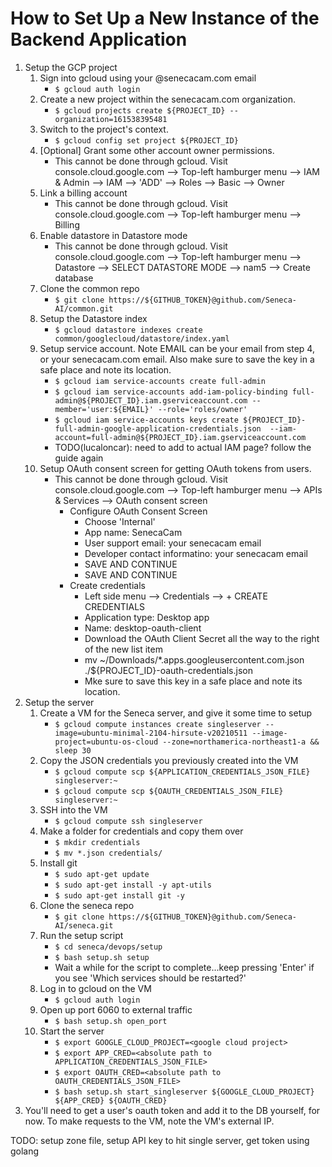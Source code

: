 # How to Set Up a New Instance of the Backend Application

1. Setup the GCP project
    1. Sign into gcloud using your @senecacam.com email
        * `$ gcloud auth login`
    1. Create a new project within the senecacam.com organization.
        * `$ gcloud projects create ${PROJECT_ID} --organization=161538395481`
    1. Switch to the project's context.
        * `$ gcloud config set project ${PROJECT_ID}`
    1. [Optional] Grant some other account owner permissions.
        *  This cannot be done through gcloud. Visit console.cloud.google.com --> Top-left hamburger menu --> IAM & Admin --> IAM --> 'ADD' --> Roles --> Basic --> Owner
    1.  Link a billing account
        * This cannot be done through gcloud. Visit console.cloud.google.com --> Top-left hamburger menu --> Billing
    1. Enable datastore in Datastore mode
        * This cannot be done through gcloud. Visit console.cloud.google.com --> Top-left hamburger menu --> Datastore --> SELECT DATASTORE MODE --> nam5 --> Create database
    1. Clone the common repo
        * `$ git clone https://${GITHUB_TOKEN}@github.com/Seneca-AI/common.git`
    1. Setup the Datastore index
        * `$ gcloud datastore indexes create common/googlecloud/datastore/index.yaml`
    1. Setup service account.  Note EMAIL can be your email from step 4, or your senecacam.com email.  Also make sure to save the key in a safe place and note its location.
        * `$ gcloud iam service-accounts create full-admin`
        * `$ gcloud iam service-accounts add-iam-policy-binding full-admin@${PROJECT_ID}.iam.gserviceaccount.com --member='user:${EMAIL}' --role='roles/owner'`
        * `$ gcloud iam service-accounts keys create ${PROJECT_ID}-full-admin-google-application-credentials.json  --iam-account=full-admin@${PROJECT_ID}.iam.gserviceaccount.com`
        * TODO(lucaloncar): need to add to actual IAM page? follow the guide again
    1. Setup OAuth consent screen for getting OAuth tokens from users.
        * This cannot be done through gcloud.  Visit console.cloud.google.com --> Top-left hamburger menu --> APIs & Services --> OAuth consent screen
            * Configure OAuth Consent Screen
                * Choose 'Internal'
                * App name: SenecaCam
                * User support email: your senecacam email
                * Developer contact informatino: your senecacam email
                * SAVE AND CONTINUE
                * SAVE AND CONTINUE
            * Create credentials
                * Left side menu --> Credentials --> + CREATE CREDENTIALS
                * Application type: Desktop app
                * Name: desktop-oauth-client
                * Download the OAuth Client Secret all the way to the right of the new list item
                * mv ~/Downloads/*.apps.googleusercontent.com.json ./${PROJECT_ID}-oauth-credentials.json
                * Mke sure to save this key in a safe place and note its location.
1. Setup the server
    1. Create a VM for the Seneca server, and give it some time to setup
        * `$ gcloud compute instances create singleserver --image=ubuntu-minimal-2104-hirsute-v20210511 --image-project=ubuntu-os-cloud --zone=northamerica-northeast1-a && sleep 30`
    1. Copy the JSON credentials you previously created into the VM
        * `$ gcloud compute scp ${APPLICATION_CREDENTIALS_JSON_FILE} singleserver:~`
        * `$ gcloud compute scp ${OAUTH_CREDENTIALS_JSON_FILE} singleserver:~`
    1. SSH into the VM
        * `$ gcloud compute ssh singleserver`
    1. Make a folder for credentials and copy them over
        * `$ mkdir credentials`
        * `$ mv *.json credentials/`
    1. Install git
        * `$ sudo apt-get update`
        * `$ sudo apt-get install -y apt-utils`
        * `$ sudo apt-get install git -y`
    1. Clone the seneca repo
        * `$ git clone https://${GITHUB_TOKEN}@github.com/Seneca-AI/seneca.git`
    1. Run the setup script
        * `$ cd seneca/devops/setup`
        * `$ bash setup.sh setup`
        * Wait a while for the script to complete...keep pressing 'Enter' if you see 'Which services should be restarted?'
    1. Log in to gcloud on the VM
        * `$ gcloud auth login`
    1. Open up port 6060 to external traffic
        * `$ bash setup.sh open_port`
    1. Start the server
        * `$ export GOOGLE_CLOUD_PROJECT=<google cloud project>`
        * `$ export APP_CRED=<absolute path to APPLICATION_CREDENTIALS_JSON_FILE>`
        * `$ export OAUTH_CRED=<absolute path to OAUTH_CREDENTIALS_JSON_FILE>`
        * `$ bash setup.sh start_singleserver ${GOOGLE_CLOUD_PROJECT} ${APP_CRED} ${OAUTH_CRED}`
1. You'll need to get a user's oauth token and add it to the DB yourself, for now.  To make requests to the VM, note the VM's external IP.

TODO: setup zone file, setup API key to hit single server, get token using golang
